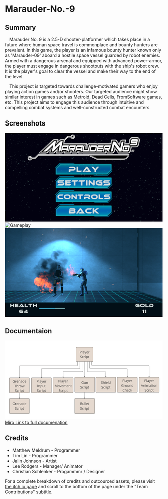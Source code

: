# Marauder-No.-9
## Summary
<p>
&emsp;Marauder No. 9 is a 2.5-D shooter-platformer which takes place in a future where human space travel is commonplace and bounty hunters are prevalent. In this game, the player is an infamous bounty hunter known only as 'Marauder-09' aboard a hostile space vessel guarded by robot enemies. Armed with a dangerous arsenal and equipped with advanced power-armor, the player must engage in dangerous shootouts with the ship's robot crew.
It is the player's goal to clear the vessel and make their way to the end of the level. 

&emsp;This project is targeted towards challenge-motivated gamers who enjoy playing action games and/or shooters. Our targeted audience might show similar interest in games such as Metroid, Dead Cells, FromSoftware games, etc. This project aims to engage this audience through intuitive and compelling combat systems and well-constructed combat encounters.
</p>

## Screenshots
![Start Menu](https://github.com/Matthew078/Marauder-No.-9/blob/main/README_IMAGES/Screenshot_89.png?raw=true)<br>
![Gameplay](https://img.itch.zone/aW1hZ2UvMjM3MzU2My8xNDA2NTE1OC5wbmc=/original/Zk20Of.png?raw=true)<br>
![Gameplay](https://github.com/Matthew078/Marauder-No.-9/blob/main/README_IMAGES/Screenshot_94.png?raw=true)<br>

## Documentaion
![player code structure](https://github.com/Matthew078/Marauder-No.-9/blob/main/README_IMAGES/player_code_structure.PNG?raw=true)<br>
[Miro Link to full documenation](https://miro.com/app/board/uXjVMjeFY_Q=/?share_link_id=164826864429)

## Credits
- Matthew Meldrum - Programmer
- Tim Lin - Programmer
- Jalin Johnson - Artist
- Lee Rodgers - Manager/ Animator
- Christian Schlenker - Progammmr / Designer

For a complete breakdown of credits and outcourced assets, please visit [the itch.io page](https://matt-012.itch.io/marauder-no-9) and scroll to the bottom of the page under the "Team Contributions" subtitle. 
